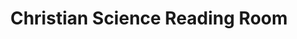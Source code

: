 ---
title: "Christian Science Reading Room"
url: /lake-oswego/christian-science-reading-room/
shop: Bücher
---